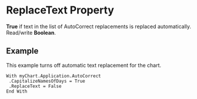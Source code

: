 
# ReplaceText Property

 **True** if text in the list of AutoCorrect replacements is replaced automatically. Read/write **Boolean**.


## Example

This example turns off automatic text replacement for the chart.


```
With myChart.Application.AutoCorrect 
 .CapitalizeNamesOfDays = True 
 .ReplaceText = False 
End With
```

